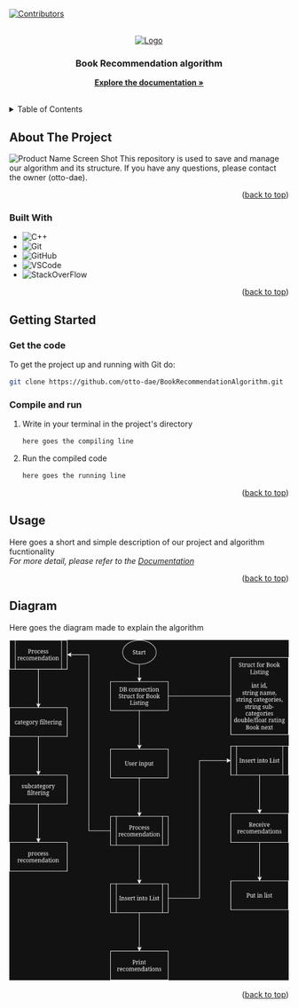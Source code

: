 <!-- Improved compatibility of back to top link: See: https://github.com/othneildrew/Best-README-Template/pull/73 -->
<a id="readme-top"></a>
<!--
*** Thanks for checking out the Best-README-Template. If you have a suggestion
*** that would make this better, please fork the repo and create a pull request
*** or simply open an issue with the tag "enhancement".
*** Don't forget to give the project a star!
*** Thanks again! Now go create something AMAZING! :D
-->



<!-- PROJECT SHIELDS -->
<!--
*** I'm using markdown "reference style" links for readability.
*** Reference links are enclosed in brackets [ ] instead of parentheses ( ).
*** See the bottom of this document for the declaration of the reference variables
*** for contributors-url, forks-url, etc. This is an optional, concise syntax you may use.
*** https://www.markdownguide.org/basic-syntax/#reference-style-links
-->
[![Contributors][contributors-shield]][contributors-url]




<!-- PROJECT LOGO -->
<br />
<div align="center">
  <a href="https://github.com/otto-dae/BookRecommendationAlgorithm">
    <img src="https://encrypted-tbn0.gstatic.com/images?q=tbn:ANd9GcR9o9NlESDJDZsD51LdGdMt1miatn40Ktfxnw&s" alt="Logo" width="80" height="80">
  </a>

<h3 align="center">Book Recommendation algorithm</h3>
  <p align="center"> 
    <a href="https://docs.google.com/document/d/1D7pt2AdXyCBtn2zCjjXFxsHSj3dS0GeMhSjjwgvE5-o/edit?usp=sharing"><strong>Explore the documentation »</strong></a>
    <br />
    <br />
  </p>
</div>



<!-- TABLE OF CONTENTS -->
<details>
  <summary>Table of Contents</summary>
  <ol>
    <li>
      <a href="#about-the-project">About The Project</a>
      <ul>
        <li><a href="#built-with">Built With</a></li>
      </ul>
    </li>
    <li>
      <a href="#getting-started">Getting Started</a>
      <ul>
        <li><a href="#get-the-code">Get the code</a></li>
        <li><a href="#compile-and-run">Compile and run</a></li>
      </ul>
    </li>
    <li><a href="#usage">Usage</a></li>
    <li><a href="#diagram">Diagram</a></li>
  </ol>
</details>



<!-- ABOUT THE PROJECT -->
## About The Project

![Product Name Screen Shot][product-screenshot]
This repository is used to save and manage our algorithm and its structure. If you have any questions, please contact the owner (otto-dae).

<p align="right">(<a href="#readme-top">back to top</a>)</p>



### Built With


* ![C++][C++]
* ![Git][Git]
* ![GitHub][GitHub]
* ![VSCode][VSCode]
* ![StackOverFlow][StackOverFlow]


<p align="right">(<a href="#readme-top">back to top</a>)</p>



<!-- GETTING STARTED -->
## Getting Started

### Get the code

To get the project up and running with Git do:
  ```sh
  git clone https://github.com/otto-dae/BookRecommendationAlgorithm.git
  ```

### Compile and run

1. Write in your terminal in the project's directory
   ```sh
   here goes the compiling line
   ```
2. Run the compiled code
   ```sh
   here goes the running line
   ```

<p align="right">(<a href="#readme-top">back to top</a>)</p>



<!-- USAGE EXAMPLES -->
## Usage

Here goes a short and simple description of our project and algorithm fucntionality  
_For more detail, please refer to the [Documentation](https://docs.google.com/document/d/1D7pt2AdXyCBtn2zCjjXFxsHSj3dS0GeMhSjjwgvE5-o/edit?usp=sharing)_

<p align="right">(<a href="#readme-top">back to top</a>)</p>



<!-- ROADMAP -->
## Diagram

Here goes the diagram made to explain the algorithm

<img src="resources/Diagram/BookAlgorithm.png" alt="Diagram"></img>

<p align="right">(<a href="#readme-top">back to top</a>)</p>




<!-- MARKDOWN LINKS & IMAGES -->
<!-- https://www.markdownguide.org/basic-syntax/#reference-style-links -->
[contributors-shield]: https://img.shields.io/github/contributors/otto-dae/BookRecommendationAlgorithm.svg?style=for-the-badge
[contributors-url]: https://github.com/otto-dae/BookRecommendationAlgorithm/graphs/contributors


[C++]: https://img.shields.io/badge/-C++-blue?logo=cplusplus
[GitHub]: https://img.shields.io/badge/GitHub-%23121011.svg?logo=github&logoColor=white
[product-screenshot]: https://art.ngfiles.com/images/2891000/2891329_citrusmillie_the-willow-library-pixel-art-wallpaper.png?f1669689511
[Git]: https://img.shields.io/badge/Git-F05032?logo=git&logoColor=fff
[VSCode]: https://custom-icon-badges.demolab.com/badge/Visual%20Studio%20Code-0078d7.svg?logo=vsc&logoColor=white
[StackOverFlow]: https://img.shields.io/badge/-Stack%20Overflow-FE7A16?logo=stack-overflow&logoColor=white

